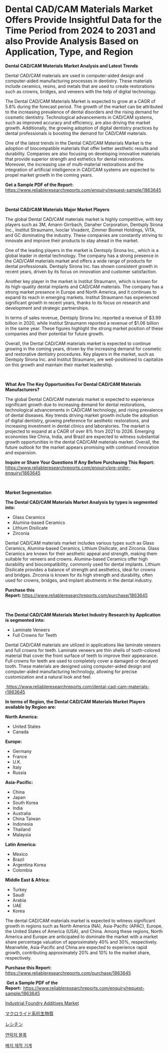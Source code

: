 <p><h1>Dental CAD/CAM Materials Market Offers Provide Insightful Data for the Time Period from 2024 to 2031 and also Provide Analysis Based on Application, Type, and Region</h1></p><p><strong>Dental CAD/CAM Materials Market Analysis and Latest Trends</strong></p>
<p><p>Dental CAD/CAM materials are used in computer-aided design and computer-aided manufacturing processes in dentistry. These materials include ceramics, resins, and metals that are used to create restorations such as crowns, bridges, and veneers with the help of digital technology.</p><p>The Dental CAD/CAM Materials Market is expected to grow at a CAGR of 5.8% during the forecast period. The growth of the market can be attributed to the increasing prevalence of dental disorders and the rising demand for cosmetic dentistry. Technological advancements in CAD/CAM systems, such as improved accuracy and efficiency, are also driving the market growth. Additionally, the growing adoption of digital dentistry practices by dental professionals is boosting the demand for CAD/CAM materials.</p><p>One of the latest trends in the Dental CAD/CAM Materials Market is the adoption of biocompatible materials that offer better aesthetic results and durability. Companies are also focusing on developing innovative materials that provide superior strength and esthetics for dental restorations. Moreover, the increasing use of multi-material restorations and the integration of artificial intelligence in CAD/CAM systems are expected to propel market growth in the coming years.</p></p>
<p><strong>Get a Sample PDF of the Report:&nbsp;</strong> <a href="https://www.reliableresearchreports.com/enquiry/request-sample/1863645">https://www.reliableresearchreports.com/enquiry/request-sample/1863645</a></p>
<p>&nbsp;</p>
<p><strong>Dental CAD/CAM Materials Major Market Players</strong></p>
<p><p>The global Dental CAD/CAM materials market is highly competitive, with key players such as 3M, Amann Girrbach, Danaher Corporation, Dentsply Sirona Inc., Institut Straumann, Ivoclar Vivadent, Zimmer Biomet Holdings, VITA, and GC dominating the industry. These companies are constantly striving to innovate and improve their products to stay ahead in the market.</p><p>One of the leading players in the market is Dentsply Sirona Inc., which is a global leader in dental technology. The company has a strong presence in the CAD/CAM materials market and offers a wide range of products for dental professionals. Dentsply Sirona Inc. has shown consistent growth in recent years, driven by its focus on innovation and customer satisfaction.</p><p>Another key player in the market is Institut Straumann, which is known for its high-quality dental implants and CAD/CAM materials. The company has a strong market presence in Europe and North America, and it continues to expand its reach in emerging markets. Institut Straumann has experienced significant growth in recent years, thanks to its focus on research and development and strategic partnerships.</p><p>In terms of sales revenue, Dentsply Sirona Inc. reported a revenue of $3.99 billion in 2020, while Institut Straumann reported a revenue of $1.06 billion in the same year. These figures highlight the strong market position of these companies and their potential for future growth.</p><p>Overall, the Dental CAD/CAM materials market is expected to continue growing in the coming years, driven by the increasing demand for cosmetic and restorative dentistry procedures. Key players in the market, such as Dentsply Sirona Inc. and Institut Straumann, are well-positioned to capitalize on this growth and maintain their market leadership.</p></p>
<p>&nbsp;</p>
<p><strong>What Are The Key Opportunities For Dental CAD/CAM Materials Manufacturers?</strong></p>
<p><p>The global Dental CAD/CAM materials market is expected to experience significant growth due to increasing demand for dental restorations, technological advancements in CAD/CAM technology, and rising prevalence of dental diseases. Key trends driving market growth include the adoption of digital dentistry, growing preference for aesthetic restorations, and increasing investment in dental clinics and laboratories. The market is projected to expand at a CAGR of over 8% from 2021 to 2026. Emerging economies like China, India, and Brazil are expected to witness substantial growth opportunities in the dental CAD/CAM materials market. Overall, the future outlook for the market appears promising with continued innovation and expansion.</p></p>
<p><strong>Inquire or Share Your Questions If Any Before Purchasing This Report:</strong> <a href="https://www.reliableresearchreports.com/enquiry/pre-order-enquiry/1863645">https://www.reliableresearchreports.com/enquiry/pre-order-enquiry/1863645</a></p>
<p>&nbsp;</p>
<p><strong>Market Segmentation</strong></p>
<p><strong>The Dental CAD/CAM Materials Market Analysis by types is segmented into:</strong></p>
<p><ul><li>Glass Ceramics</li><li>Alumina-based Ceramics</li><li>Lithium Disilicate</li><li>Zirconia</li></ul></p>
<p><p>Dental CAD/CAM materials market includes various types such as Glass Ceramics, Alumina-based Ceramics, Lithium Disilicate, and Zirconia. Glass Ceramics are known for their aesthetic appeal and strength, making them suitable for veneers and crowns. Alumina-based Ceramics offer high durability and biocompatibility, commonly used for dental implants. Lithium Disilicate provides a balance of strength and aesthetics, ideal for crowns and bridges. Zirconia is known for its high strength and durability, often used for crowns, bridges, and implant abutments in the dental industry.</p></p>
<p><strong>Purchase this Report:&nbsp;</strong><a href="https://www.reliableresearchreports.com/purchase/1863645">https://www.reliableresearchreports.com/purchase/1863645</a></p>
<p>&nbsp;</p>
<p><strong>The Dental CAD/CAM Materials Market Industry Research by Application is segmented into:</strong></p>
<p><ul><li>Laminate Veneers</li><li>Full Crowns for Teeth</li></ul></p>
<p><p>Dental CAD/CAM materials are utilized in applications like laminate veneers and full crowns for teeth. Laminate veneers are thin shells of tooth-colored material that cover the front surface of teeth to improve their appearance. Full crowns for teeth are used to completely cover a damaged or decayed tooth. These materials are designed using computer-aided design and computer-aided manufacturing technology, allowing for precise customization and a natural look and feel.</p></p>
<p><a href="https://www.reliableresearchreports.com/dental-cad-cam-materials-r1863645">&nbsp;https://www.reliableresearchreports.com/dental-cad-cam-materials-r1863645</a></p>
<p><strong>In terms of Region, the Dental CAD/CAM Materials Market Players available by Region are:</strong></p>
<p>
    <p> <strong> North America: </strong>
        <ul>
            <li>United States</li>
            <li>Canada</li>
        </ul>
        </p> 
    <p> <strong> Europe: </strong>
        <ul>
            <li>Germany</li>
            <li>France</li>
            <li>U.K.</li>
            <li>Italy</li>
            <li>Russia</li>
        </ul>
        </p> 
    <p> <strong> Asia-Pacific: </strong>
        <ul>
            <li>China</li>
            <li>Japan</li>
            <li>South Korea</li>
            <li>India</li>
            <li>Australia</li>
            <li>China Taiwan</li>
            <li>Indonesia</li>
            <li>Thailand</li>
            <li>Malaysia</li>
        </ul>
        </p> 
    <p> <strong> Latin America: </strong>
        <ul>
            <li>Mexico</li>
            <li>Brazil</li>
            <li>Argentina Korea</li>
            <li>Colombia</li>
        </ul>
        </p> 
    <p> <strong> Middle East & Africa: </strong>
        <ul>
            <li>Turkey</li>
            <li>Saudi</li>
            <li>Arabia</li>
            <li>UAE</li>
            <li>Korea</li>
        </ul>
    </p>
    </p>
<p><p>The dental CAD/CAM materials market is expected to witness significant growth in regions such as North America (NA), Asia-Pacific (APAC), Europe, the United States of America (USA), and China. Among these regions, North America and Europe are anticipated to dominate the market with a market share percentage valuation of approximately 40% and 30%, respectively. Meanwhile, Asia-Pacific and China are expected to experience rapid growth, contributing approximately 20% and 10% to the market share, respectively.</p></p>
<p><strong>Purchase this Report: </strong><a href="https://www.reliableresearchreports.com/purchase/1863645">https://www.reliableresearchreports.com/purchase/1863645</a></p>
<p>&nbsp;<strong>Get a Sample PDF of the Report:&nbsp;&nbsp;</strong><a href="https://www.reliableresearchreports.com/enquiry/request-sample/1863645">https://www.reliableresearchreports.com/enquiry/request-sample/1863645</a></p>
<p><strong></strong></p>
<p><p><a href="https://issuu.com/reportprime-2/docs/industrial-foundry-additives-market-size-2030.pptx">Industrial Foundry Additives Market</a></p><p><a href="https://medium.com/@darieenson678546/%E3%83%9E%E3%82%AF%E3%83%AD%E3%83%A9%E3%82%A4%E3%83%89%E7%B3%BB%E6%8A%97%E7%94%9F%E7%89%A9%E8%B3%AA%E5%B8%82%E5%A0%B4-%E5%B8%82%E5%A0%B4%E3%82%B7%E3%82%A7%E3%82%A2-%E5%B8%82%E5%A0%B4%E3%83%88%E3%83%AC%E3%83%B3%E3%83%89-%E3%81%8A%E3%82%88%E3%81%B3%E5%B0%86%E6%9D%A5%E3%81%AE%E6%88%90%E9%95%B7%E3%81%AE%E6%8E%A2%E7%B4%A2-b758ed073f75">マクロライド系抗生物質</a></p><p><a href="https://medium.com/@harmonybogan1944/%E3%83%AC%E3%82%B7%E3%83%81%E3%83%B3%E5%B8%82%E5%A0%B4-%E3%82%BF%E3%82%A4%E3%83%97-%E3%82%A2%E3%83%97%E3%83%AA%E3%82%B1%E3%83%BC%E3%82%B7%E3%83%A7%E3%83%B3-%E5%9C%B0%E7%90%86%E3%81%AB%E3%82%88%E3%82%8B%E5%8C%85%E6%8B%AC%E7%9A%84%E8%A9%95%E4%BE%A1-f0c9953061bb">レシチン</a></p><p><a href="https://medium.com/@dougschmidt26/%EC%97%B0%EB%9D%BD-%EC%A4%84-%EB%B2%BC%EB%A3%A9-%EC%8B%9C%EC%9E%A5%EC%9D%80-%EC%8B%9C%EC%9E%A5-%EC%A0%90%EC%9C%A0%EC%9C%A8-%EC%8B%9C%EC%9E%A5-%ED%8A%B8%EB%A0%8C%EB%93%9C-%EB%B0%8F-%EC%8B%9C%EC%9E%A5-%EC%84%B1%EC%9E%A5%EC%97%90-%EA%B4%80%ED%95%9C-%EC%A0%95%EB%B3%B4%EB%A5%BC-%EC%A0%9C%EA%B3%B5%ED%95%A9%EB%8B%88%EB%8B%A4-0c66994e4ab4">연락처 블록</a></p><p><a href="https://medium.com/@santiagojast/%EB%B1%83%EC%A7%80-%EC%A0%9C%EC%9E%91-%EA%B8%B0%EA%B3%84-%EC%8B%9C%EC%9E%A5-%EB%B6%84%EC%84%9D-%EC%97%B0%ED%8F%89%EA%B7%A0-%EC%84%B1%EC%9E%A5%EB%A5%A0-%EC%8B%9C%EC%9E%A5-%EC%84%B8%EB%B6%84%ED%99%94-%EB%B0%8F-%EC%84%B8%EA%B3%84-%EC%82%B0%EC%97%85-%EA%B0%9C%EC%9A%94-5e2a0a391445">배지 제작 기계</a></p></p>